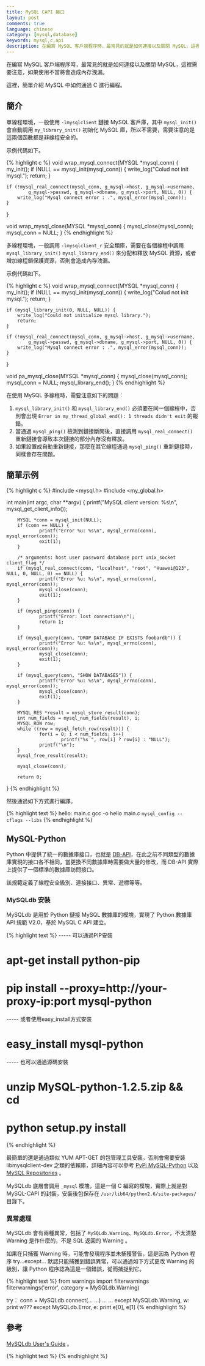 ```yaml
---
title: MySQL CAPI 接口
layout: post
comments: true
language: chinese
category: [mysql,database]
keywords: mysql,c,api
description: 在編寫 MySQL 客戶端程序時，最常見的就是如何連接以及關閉 MySQL，這裡需要注意，如果使用不當將會造成內存洩漏。這裡，簡單介紹 MySQL 中如何通過 C 進行編程。
---
```


在編寫 MySQL 客戶端程序時，最常見的就是如何連接以及關閉 MySQL，這裡需要注意，如果使用不當將會造成內存洩漏。

這裡，簡單介紹 MySQL 中如何通過 C 進行編程。

<!-- more -->

## 簡介


單線程環境，一般使用 `-lmysqlclient` 鏈接 MySQL 客戶庫，其中 `mysql_init()` 會自動調用 `my_library_init()` 初始化 MySQL 庫，所以不需要，需要注意的是這兩個函數都是非線程安全的。

示例代碼如下。

{% highlight c %}
void wrap_mysql_connect(MYSQL *mysql_conn)
{
	my_init();
	if (NULL == mysql_init(mysql_conn)) {
		write_log("Colud not init mysql.");
		return;
	}

	if (!mysql_real_connect(mysql_conn, g_mysql->host, g_mysql->username,
			g_mysql->passwd, g_mysql->dbname, g_mysql->port, NULL, 0)) {
		write_log("Mysql connect error : .", mysql_error(mysql_conn));
	}
}

void wrap_mysql_close(MYSQL *mysql_conn)
{
	mysql_close(mysql_conn);
	mysql_conn = NULL;
}
{% endhighlight %}

多線程環境，一般調用 `-lmysqlclient_r` 安全類庫，需要在各個線程中調用 `mysql_library_init()` `mysql_library_end()` 來分配和釋放 MySQL 資源，或者增加線程鎖保護資源，否則會造成內存洩漏。

示例代碼如下。

{% highlight c %}
void wrap_mysql_connect(MYSQL *mysql_conn)
{
	my_init();
	if (NULL == mysql_init(mysql_conn)) {
		write_log("Colud not init mysql.");
		return;
	}

	if (mysql_library_init(0, NULL, NULL)) {
		write_log("Could not initialize mysql library.");
		return;
	}

	if (!mysql_real_connect(mysql_conn, g_mysql->host, g_mysql->username,
			g_mysql->passwd, g_mysql->dbname, g_mysql->port, NULL, 0)) {
		write_log("Mysql connect error : .", mysql_error(mysql_conn));
	}
}


void pa_mysql_close(MYSQL *mysql_conn)
{
	mysql_close(mysql_conn);
	mysql_conn = NULL;
	mysql_library_end();
}
{% endhighlight %}


在使用 MySQL 多線程時，需要注意如下的問題：

1. `mysql_library_init()` 和 `mysql_library_end()` 必須要在同一個線程中，否則會出現 `Error in my_thread_global_end(): 1 threads didn't exit` 的報錯。
2. 當通過 `mysql_ping()` 檢測到鏈接斷開後，直接調用 `mysql_real_connect()` 重新鏈接會導致本次鏈接的部分內存沒有釋放。
3. 如果設置成自動重新鏈接，那麼在其它線程通過 `mysql_ping()` 重新鏈接時，同樣會存在問題。


## 簡單示例

{% highlight c %}
#include <mysql.h>
#include <my_global.h>

int main(int argc, char **argv)
{
        printf("MySQL client version: %s\n", mysql_get_client_info());

        MYSQL *conn = mysql_init(NULL);
        if (conn == NULL) {
                printf("Error %u: %s\n", mysql_errno(conn), mysql_error(conn));
                exit(1);
        }

        /* arguments: host user password database port unix_socket client_flag */
        if (mysql_real_connect(conn, "localhost", "root", "Huawei@123", NULL, 0, NULL, 0) == NULL) {
                printf("Error %u: %s\n", mysql_errno(conn), mysql_error(conn));
                mysql_close(conn);
                exit(1);
        }

        if (mysql_ping(conn)) {
                printf("Error: lost connection\n");
                return 1;
        }

        if (mysql_query(conn, "DROP DATABASE IF EXISTS foobardb")) {
                printf("Error %u: %s\n", mysql_errno(conn), mysql_error(conn));
                mysql_close(conn);
                exit(1);
        }

        if (mysql_query(conn, "SHOW DATABASES")) {
                printf("Error %u: %s\n", mysql_errno(conn), mysql_error(conn));
                mysql_close(conn);
                exit(1);
        }

        MYSQL_RES *result = mysql_store_result(conn);
        int num_fields = mysql_num_fields(result), i;
        MYSQL_ROW row;
        while ((row = mysql_fetch_row(result))) {
                for(i = 0; i < num_fields; i++)
                        printf("%s ", row[i] ? row[i] : "NULL");
                printf("\n");
        }
        mysql_free_result(result);

        mysql_close(conn);

        return 0;
}
{% endhighlight %}

然後通過如下方式進行編譯。

{% highlight text %}
hello: main.c
	gcc -o hello main.c `mysql_config --cflags --libs`
{% endhighlight %}

## MySQL-Python

Python 中提供了統一的數據庫接口，也就是 [DB-API](https://www.python.org/dev/peps/pep-0249/)，在此之前不同類型的數據庫實現的接口各不相同，當更換不同數據庫時需要做大量的修改，而 DB-API 實際上提供了一個標準的數據庫訪問接口。

該規範定義了線程安全級別、連接接口、異常、遊標等等。

### MySQLdb 安裝

MySQLdb 是用於 Python 鏈接 MySQL 數據庫的模塊，實現了 Python 數據庫 API 規範 V2.0，基於 MySQL C API 建立。

{% highlight text %}
----- 可以通過PIP安裝
# apt-get install python-pip
# pip install --proxy=http://your-proxy-ip:port mysql-python

----- 或者使用easy_install方式安裝
# easy_install mysql-python

----- 也可以通過源碼安裝
# unzip MySQL-python-1.2.5.zip && cd
# python setup.py install
{% endhighlight %}

最簡單的還是通過類似 YUM APT-GET 的包管理工具安裝，否則會需要安裝 libmysqlclient-dev 之類的依賴庫，詳細內容可以參考 [PyPi MySQL-Python](https://pypi.python.org/pypi/MySQL-python) 以及 [MySQL Repositories](https://dev.mysql.com/downloads/repo/yum/) 。

MySQLdb 底層會調用 `_mysql` 模塊，這是一個 C 編寫的模塊，實際上就是對 MySQL-CAPI 的封裝，安裝後包保存在 `/usr/lib64/python2.6/site-packages/` 目錄下。

### 異常處理

MySQLdb 會有兩種異常，包括了 `MySQLdb.Warning`、`MySQLdb.Error`，不太清楚 Warning 是作什麼的，不是 SQL 返回的 Warning 。

如果在只捕獲 Warning 時，可能會發現程序並未捕獲警告，這是因為 Python 程序 try...except... 默認只能捕獲到錯誤異常，可以通過如下方式更改 Warning 的級別，讓 Python 程序認為這是一個錯誤，從而捕捉到它。

{% highlight text %}
from warnings import filterwarnings
filterwarnings('error', category = MySQLdb.Warning)

try：
    conn = MySQLdb.connect(... ...)
    ... ...
except MySQLdb.Warning, w:
    print w???
except MySQLdb.Error, e:
    print e[0], e[1]
{% endhighlight %}



## 參考

[MySQLdb User's Guide](http://mysql-python.sourceforge.net/MySQLdb.html) 。


<!--
http://www.runoob.com/python/python-mysql.html
http://www.crazyant.net/686.html


mysql_real_escape_string() 和 mysql_real_string() 兩者從入參實際上就可以做區分，前者需要鏈接 + 字符串，後者只需要字符串。前者會根據當前的符號集進行轉換，也就是可以正常的處理一些多字符的字符集，而後者可能會在一個字符中間插入轉義符。

不過除了採用 escaping ，建議使用參數化查詢。


MySQL timeout知多少
http://blog.csdn.net/sgbfblog/article/details/44262339



<br><br><br><h2>OB-error totally whack</h2><p>
MySQL 錯誤碼包括了服務器端和客戶端，而最大值在客戶端，錯誤的最大值為 CR_MAX_ERROR。在 _mysql 中，如果大於該值則直接返回 error totally whack 錯誤。<br><br>

而 OB 錯誤的最大值為 5999(my_config.h)，因此只需要將判斷修改為 5999 即可，此時錯誤類型為 OperationalError。可以通過如下的方式進行編譯。
<pre style="font-size:0.8em; face:arial;">
gcc _mysql.c -I/usr/include/python2.7 -I/usr/include/mysql -fPIC -shared -L/usr/bin -o _mysql.so
</pre>
然後將 _mysql.so 複製到 /usr/lib64/python2.6/site-packages/ 。
-->



{% highlight text %}
{% endhighlight %}
